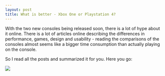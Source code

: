 ```yaml
---
layout: post
title: What is better - Xbox One or Playstation 4? 
---
```


With the two new consoles being released soon, there is a lot of hype about it online. There is a lot of articles online describing the differences in performance, games, design and usability - reading the comparisons of the consoles almost seems like a bigger time consumption than actually playing on the console.

So I read all the posts and summarized it for you. Here you go:

<img src="http://madsravn.dk/images/xboxplaystation.png" />
